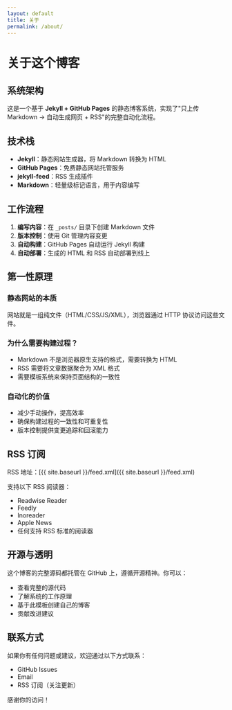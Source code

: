 ```yaml
---
layout: default
title: 关于
permalink: /about/
---
```


# 关于这个博客

## 系统架构

这是一个基于 **Jekyll + GitHub Pages** 的静态博客系统，实现了"只上传 Markdown → 自动生成网页 + RSS"的完整自动化流程。

## 技术栈

- **Jekyll**：静态网站生成器，将 Markdown 转换为 HTML
- **GitHub Pages**：免费静态网站托管服务
- **jekyll-feed**：RSS 生成插件
- **Markdown**：轻量级标记语言，用于内容编写

## 工作流程

1. **编写内容**：在 `_posts/` 目录下创建 Markdown 文件
2. **版本控制**：使用 Git 管理内容变更
3. **自动构建**：GitHub Pages 自动运行 Jekyll 构建
4. **自动部署**：生成的 HTML 和 RSS 自动部署到线上

## 第一性原理

### 静态网站的本质
网站就是一组纯文件（HTML/CSS/JS/XML），浏览器通过 HTTP 协议访问这些文件。

### 为什么需要构建过程？
- Markdown 不是浏览器原生支持的格式，需要转换为 HTML
- RSS 需要将文章数据聚合为 XML 格式
- 需要模板系统来保持页面结构的一致性

### 自动化的价值
- 减少手动操作，提高效率
- 确保构建过程的一致性和可重复性
- 版本控制提供变更追踪和回滚能力

## RSS 订阅

RSS 地址：[{{ site.baseurl }}/feed.xml]({{ site.baseurl }}/feed.xml)

支持以下 RSS 阅读器：
- Readwise Reader
- Feedly
- Inoreader
- Apple News
- 任何支持 RSS 标准的阅读器

## 开源与透明

这个博客的完整源码都托管在 GitHub 上，遵循开源精神。你可以：

- 查看完整的源代码
- 了解系统的工作原理
- 基于此模板创建自己的博客
- 贡献改进建议

## 联系方式

如果你有任何问题或建议，欢迎通过以下方式联系：

- GitHub Issues
- Email
- RSS 订阅（关注更新）

感谢你的访问！
